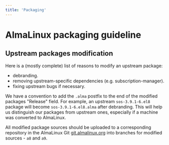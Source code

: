 ```yaml
---
title: 'Packaging'
---
```

# AlmaLinux packaging guideline


## Upstream packages modification

Here is a (mostly complete) list of reasons to modify an upstream package:

* debranding.
* removing upstream-specific dependencies (e.g. subscription-manager).
* fixing upstream bugs if necessary.


We have a convention to add the `.alma` postfix to the end of the modified
packages "Release" field. For example, an upstream `sos-3.9.1-6.el8` package
will become `sos-3.9.1-6.el8.alma` after debranding. This will help us
distinguish our packages from upstream ones, especially if a machine was
converted to AlmaLinux.

All modified package sources should be uploaded to a corresponding repository
in the AlmaLinux Git [git.almalinux.org](https://git.almalinux.org/explore/repos) into branches for modified sources - `a8` and `a9`. 
